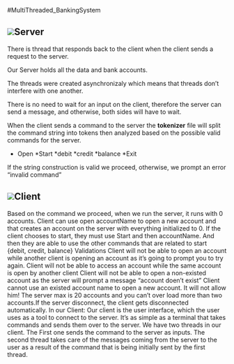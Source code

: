 #MultiThreaded_BankingSystem

## ![](http://icons.iconarchive.com/icons/devcom/network/48/server-Vista-icon.png)Server

There is  thread that responds back to the client when the client sends a request to the server.

Our Server holds all the data and bank accounts.


The threads were created asynchronizaly which means that threads don’t interfere with one another.


There is no need to wait for an input on the client, therefore the server can send a message, and otherwise, both sides will have to wait.


When the client sends a command to the server the **tokenizer** file will split the command string into tokens then analyzed based on the possible valid commands for the server.

* Open
*Start 
*debit 
*credit 
*balance 
*Exit

If the string construction is valid we proceed, otherwise, we prompt an error “invalid command”

## ![](https://cdn2.iconfinder.com/data/icons/amazon-aws-stencils/100/Non-Service_Specific_copy_Client-64.png)Client

Based on the command we proceed, when we run the server, it runs with 0 accounts. Client can use open
accountName to open a new account and that creates an account on the server with everything initialized
to 0.
If the client chooses to start, they must use Start and then accountName. And then they are able to use the
other commands that are related to start {debit, credit, balance}
Validations
Client will not be able to open an account while another client is opening an account as it’s going to
prompt you to try again.
Client will not be able to access an account while the same account is open by another client
Client will not be able to open a non-existed account as the server will prompt a message “account doen’t
exist”
Client cannot use an existed account name to open a new account. It will not allow him!
The server max is 20 accounts and you can’t over load more than two accounts.If the server disconnect, the client gets disconnected automatically.
In our Client:
Our client is the user interface, which the user uses as a tool to connect to the server. It’s as simple as a
terminal that takes commands and sends them over to the server.
We have two threads in our client. The First one sends the command to the server as inputs.
The second thread takes care of the messages coming from the server to the user as a result of the
command that is being initially sent by the first thread.
